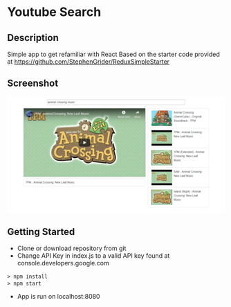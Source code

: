 # Youtube Search

## Description
Simple app to get refamiliar with React
Based on the starter code provided at https://github.com/StephenGrider/ReduxSimpleStarter

## Screenshot
![image](screenshots\youtube-search-screenshot.png)
## Getting Started
- Clone or download repository from git
- Change API Key in index.js to a valid API key found at console.developers.google.com
```
> npm install
> npm start
```
- App is run on localhost:8080
